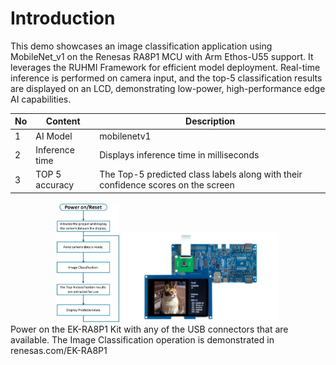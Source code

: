 # Introduction


This demo showcases an image classification application using MobileNet_v1 on the Renesas RA8P1 MCU with Arm Ethos-U55 support. It leverages the RUHMI Framework for efficient model deployment. Real-time inference is performed on camera input, and the top-5 classification results are displayed on an LCD, demonstrating low-power, high-performance edge AI capabilities. 


| No   | Content            | Description      |
| ---- | --------------- | --------- |
|1|AI Model|mobilenetv1|
|2|Inference time|Displays inference time in milliseconds|
|3|TOP 5 accuracy|The Top-5 predicted class labels along with their confidence scores on the screen|

<div align="center">
<img src ="./assets/IM_flow.png" width="20%">  <img src ="./assets/Image_class_demo.png" width="50%">  


<div align="left">
Power on the EK-RA8P1 Kit with any of the USB connectors that are available.  
The Image Classification operation is demonstrated in renesas.com/EK-RA8P1  







